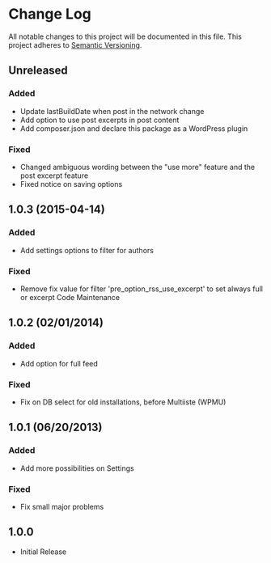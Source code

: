 # Change Log
All notable changes to this project will be documented in this file.
This project adheres to [Semantic Versioning](http://semver.org/).

## Unreleased
### Added
* Update lastBuildDate when post in the network change
* Add option to use post excerpts in post content
* Add composer.json and declare this package as a WordPress plugin

### Fixed
* Changed ambiguous wording between the "use more" feature and the post excerpt feature
* Fixed notice on saving options

## 1.0.3 (2015-04-14)
### Added
* Add settings options to filter for authors

### Fixed
* Remove fix value for filter 'pre_option_rss_use_excerpt' to set always full or excerpt
Code Maintenance

## 1.0.2 (02/01/2014)
### Added
* Add option for full feed

### Fixed
* Fix on DB select for old installations, before Multiiste (WPMU)

## 1.0.1 (06/20/2013)
### Added
* Add more possibilities on Settings

### Fixed
* Fix small major problems

## 1.0.0
* Initial Release
